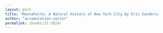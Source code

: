 ```yaml
---
layout: post
title: "Mannahatta: A Natural History of New York City by Eric Sanderson"
author: "accumulation-vector"
permalink: /books/21-2024/
---
```


